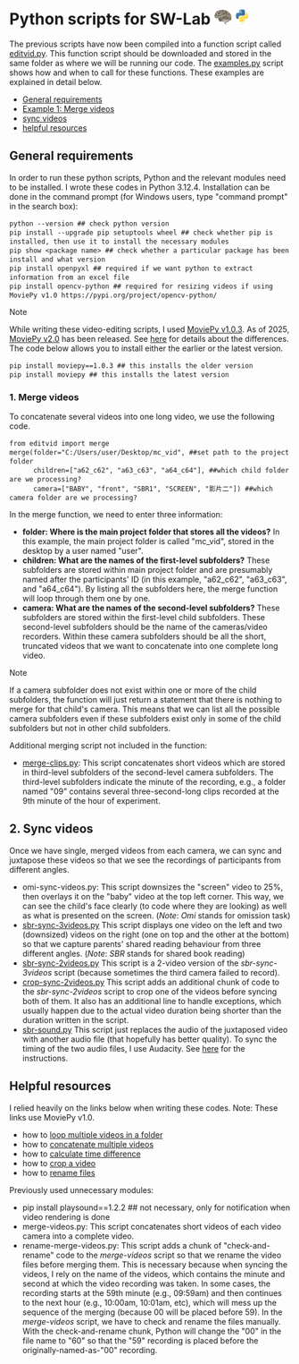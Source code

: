# Python scripts for SW-Lab <img src="https://github.com/smy1/swlab/blob/main/script/swlogo.jpg" width=auto height="27"> <img src="https://github.com/smy1/swlab/blob/main/script/logo_python.png" width=auto height="27">
The previous scripts have now been compiled into a function script called [editvid.py](./editvid.py). This function script should be downloaded and stored in the same folder as where we will be running our code. The [examples.py](./examples.py) script shows how and when to call for these functions. These examples are explained in detail below.

- [General requirements](#general-requirements)
- [Example 1: Merge videos](#1-merge-videos)
- [sync videos](#2-sync-videos)
- [helpful resources](#helpful-resources)

## General requirements
In order to run these python scripts, Python and the relevant modules need to be installed. I wrote these codes in Python 3.12.4.
Installation can be done in the command prompt (for Windows users, type "command prompt" in the search box):
```
python --version ## check python version
pip install --upgrade pip setuptools wheel ## check whether pip is installed, then use it to install the necessary modules
pip show <package name> ## check whether a particular package has been install and what version
pip install openpyxl ## required if we want python to extract information from an excel file
pip install opencv-python ## required for resizing videos if using MoviePy v1.0 https://pypi.org/project/opencv-python/
```
>[!NOTE]
>While writing these video-editing scripts, I used [MoviePy v1.0.3](https://zulko.github.io/moviepy/v1.0.3/). As of 2025, [MoviePy v2.0](https://zulko.github.io/moviepy/) has been released. See [here](https://zulko.github.io/moviepy/getting_started/updating_to_v2.html) for details about the differences. The code below allows you to install either the earlier or the latest version.
>```
>pip install moviepy==1.0.3 ## this installs the older version
>pip install moviepy ## this installs the latest version
>```

### 1. Merge videos
To concatenate several videos into one long video, we use the following code.
```
from editvid import merge
merge(folder="C:/Users/user/Desktop/mc_vid", ##set path to the project folder
      children=["a62_c62", "a63_c63", "a64_c64"], ##which child folder are we processing?
      camera=["BABY", "front", "SBR1", "SCREEN", "影片二"]) ##which camera folder are we processing?
```
In the merge function, we need to enter three information:
- **folder: Where is the main project folder that stores all the videos?** In this example, the main project folder is called "mc_vid", stored in the desktop by a user named "user".
- **children: What are the names of the first-level subfolders?** These subfolders are stored within main project folder and are presumably named after the participants' ID (in this example, "a62_c62", "a63_c63", and "a64_c64"). By listing all the subfolders here, the merge function will loop through them one by one.
- **camera: What are the names of the second-level subfolders?** These subfolders are stored within the first-level child subfolders. These second-level subfolders should be the name of the cameras/video recorders. Within these camera subfolders should be all the short, truncated videos that we want to concatenate into one complete long video.
>[!NOTE]
>If a camera subfolder does not exist within one or more of the child subfolders, the function will just return a statement that there is nothing to merge for that child's camera. This means that we can list all the possible camera subfolders even if these subfolders exist only in some of the child subfolders but not in other child subfolders. 

Additional merging script not included in the function: 
   - [merge-clips.py](./merge-clips.py): This script concatenates short videos which are stored in third-level subfolders of the second-level camera subfolders. The third-level subfolders indicate the minute of the recording, e.g., a folder named "09" contains several three-second-long clips recorded at the 9th minute of the hour of experiment.

## 2. Sync videos
Once we have single, merged videos from each camera, we can sync and juxtapose these videos so that we see the recordings of participants from different angles. 
   - omi-sync-videos.py: This script downsizes the "screen" video to 25%, then overlays it on the "baby" video at the top left corner. This way, we can see the child's face clearly (to code where they are looking) as well as what is presented on the screen. (_Note_: _Omi_ stands for omission task)
   - [sbr-sync-3videos.py](./sbr-sync-3videos.py) This script displays one video on the left and two (downsized) videos on the right (one on top and the other at the bottom) so that we capture parents' shared reading behaviour from three different angles. (_Note_: _SBR_ stands for shared book reading)
   - [sbr-sync-2videos.py](./sbr-sync-2videos.py) This script is a 2-video version of the _sbr-sync-3videos_ script (because sometimes the third camera failed to record).
   - [crop-sync-2videos.py](./crop-sync-2videos.py) This script adds an additional chunk of code to the _sbr-sync-2videos_ script to crop one of the videos before syncing both of them. It also has an additional line to handle exceptions, which usually happen due to the actual video duration being shorter than the duration written in the script.
   - [sbr-sound.py](./sbr-sound.py) This script just replaces the audio of the juxtaposed video with another audio file (that hopefully has better quality). To sync the timing of the two audio files, I use Audacity. See [here](https://github.com/smy1/swlab/blob/main/script/audacity-sync-audio.pdf) for the instructions.

## Helpful resources
I relied heavily on the links below when writing these codes. Note: These links use MoviePy v1.0. 
- how to [loop multiple videos in a folder](https://stackoverflow.com/a/75788036)
- how to [concatenate multiple videos](https://www.geeksforgeeks.org/moviepy-concatenating-multiple-video-files/)
- how to [calculate time difference](https://www.geeksforgeeks.org/calculate-time-difference-in-python/)
- how to [crop a video](https://stackoverflow.com/a/74586686)
- how to [rename files](https://pynative.com/python-rename-file/)

Previously used unnecessary modules:
- pip install playsound==1.2.2 ## not necessary, only for notification when video rendering is done
- merge-videos.py: This script concatenates short videos of each video camera into a complete video.
- rename-merge-videos.py: This script adds a chunk of "check-and-rename" code to the _merge-videos_ script so that we rename the video files before merging them. This is necessary because when syncing the videos, I rely on the name of the videos, which contains the minute and second at which the video recording was taken. In some cases, the recording starts at the 59th minute (e.g., 09:59am) and then continues to the next hour (e.g., 10:00am, 10:01am, etc), which will mess up the sequence of the merging (because 00 will be placed before 59). In the _merge-videos_ script, we have to check and rename the files manually. With the check-and-rename chunk, Python will change the "00" in the file name to "60" so that the "59" recording is placed before the originally-named-as-"00" recording. 

